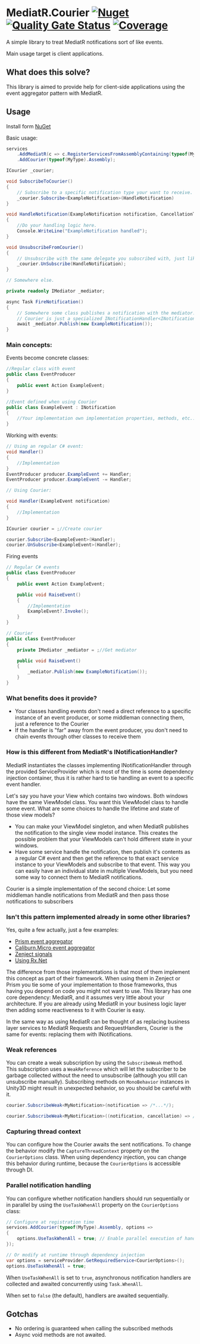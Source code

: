 # MediatR.Courier [![Nuget](https://img.shields.io/nuget/v/MediatR.Courier)](https://www.nuget.org/packages/MediatR.Courier) [![Quality Gate Status](https://sonarcloud.io/api/project_badges/measure?project=KuraiAndras_MediatR.Courier&metric=alert_status)](https://sonarcloud.io/summary/new_code?id=KuraiAndras_MediatR.Courier) [![Coverage](https://sonarcloud.io/api/project_badges/measure?project=KuraiAndras_MediatR.Courier&metric=coverage)](https://sonarcloud.io/summary/new_code?id=KuraiAndras_MediatR.Courier)

A simple library to treat MediatR notifications sort of like events.

Main usage target is client applications.

## What does this solve?

This library is aimed to provide help for client-side applications using the event aggregator pattern with MediatR.

## Usage

Install form [NuGet](https://www.nuget.org/packages/MediatR.Courier/)

Basic usage:

```c#
services
    .AddMediatR(c => c.RegisterServicesFromAssemblyContaining(typeof(MyType)))
    .AddCourier(typeof(MyType).Assembly);

ICourier _courier;

void SubscribeToCourier()
{
    // Subscribe to a specific notification type your want to receive.
    _courier.Subscribe<ExampleNotification>(HandleNotification)
}

void HandleNotification(ExampleNotification notification, CancellationToken cancellationToken)
{
    //Do your handling logic here.
    Console.WriteLine("ExampleNotification handled");
}

void UnsubscribeFromCourier()
{
    // Unsubscribe with the same delegate you subscribed with, just like with events.
    _courier.UnSubscribe(HandleNotification);
}

// Somewhere else.

private readonly IMediator _mediator;

async Task FireNotification()
{
    // Somewhere some class publishes a notification with the mediator.
    // Courier is just a specialized INotificationHandler<INotification> implementation.
    await _mediator.Publish(new ExampleNotification());
}
```

### Main concepts:

Events become concrete classes:

```c#
//Regular class with event
public class EventProducer
{
    public event Action ExampleEvent;
}

//Event defined when using Courier
public class ExampleEvent : INotification
{
    //Your implementation own implementation properties, methods, etc...
}

```

Working with events:

```c#
// Using an regular C# event:
void Handler()
{
    //Implementation
}
EventProducer producer.ExampleEvent += Handler;
EventProducer producer.ExampleEvent -= Handler;

// Using Courier:

void Handler(ExampleEvent notification)
{
    //Implementation
}

ICourier courier = ;//Create courier

courier.Subscribe<ExampleEvent>(Handler);
courier.UnSubscribe<ExampleEvent>(Handler);

```

Firing events

```c#
// Regular C# events
public class EventProducer
{
    public event Action ExampleEvent;

    public void RaiseEvent()
    {
        //Implementation
        ExampleEvent?.Invoke();
    }
}

// Courier
public class EventProducer
{
    private IMediator _mediator = ;//Get mediator

    public void RaiseEvent()
    {
        _mediator.Publish(new ExampleNotification());
    }
}

```

### What benefits does it provide?

* Your classes handling events don't need a direct reference to a specific instance of an event producer, or some middleman connecting them, just a reference to the Courier
* If the handler is "far" away from the event producer, you don't need to chain events through other classes to receive them

### How is this different from MediatR's INotificationHandler?

MediatR instantiates the classes implementing INotificationHandler through the provided ServiceProvider which is most of the time is some dependency injection container, thus it is rather hard to tie handling an event to a specific event handler.

Let's say you have your View which contains two windows. Both windows have the same ViewModel class. You want this ViewModel class to handle some event. What are some choices to handle the lifetime and state of those view models?

* You can make your ViewModel singleton, and when MediatR publishes the notification to the single view model instance. This creates the possible problem that your ViewModels can't hold different state in your windows.
* Have some service handle the notification, then publish it's contents as a regular C# event and then get the reference to that exact service instance to your ViewModels and subscribe to that event. This way you can easily have an individual state in multiple ViewModels, but you need some way to connect them to MediatR notifications.

Courier is a simple implementation of the second choice: Let some middleman handle notifications from MediatR and then pass those notifications to subscribers

### Isn't this pattern implemented already in some other libraries?

Yes, quite a few actually, just a few examples:
* [Prism event aggregator](https://prismlibrary.com/docs/event-aggregator.html)
* [Caliburn.Micro event aggregator](https://caliburnmicro.com/documentation/event-aggregator)
* [Zenject signals](https://github.com/modesttree/Zenject/blob/master/Documentation/Signals.md)
* [Using Rx.Net](https://github.com/shiftkey/Reactive.EventAggregator)

The difference from those implementations is that most of them implement this concept as part of their framework. When using them in Zenject or Prism you tie some of your implementation to those frameworks, thus having you depend on code you might not want to use. This library has one core dependency: MediatR, and it assumes very little about your architecture. If you are already using MediatR in your business logic layer then adding some reactiveness to it with Courier is easy.

In the same way as using MediatR can be thought of as replacing business layer services to MediatR Requests and RequestHandlers, Courier is the same for events: replacing them with INotifications.

### Weak references

You can create a weak subscription by using the `SubscribeWeak` method. This subscription uses a `WeakReference` which will let the subscriber to be garbage collected without the need to unsubscribe (although you still can unsubscribe manually). Subscribing methods on `MonoBehavior` instances in Unity3D might result in unexpected behavior, so you should be careful with it.

```c#
courier.SubscribeWeak<MyNotification>(notification => /*...*/);

courier.SubscribeWeak<MyNotification>((notification, cancellation) => /*...*/);
```

### Capturing thread context

You can configure how the Courier awaits the sent notifications. To change the behavior modify the `CaptureThreadContext` property on the `CourierOptions` class. When using dependency injection, you can change this behavior during runtime, because the `CourierOptions` is accessible through DI.

### Parallel notification handling

You can configure whether notification handlers should run sequentially or in parallel by using the `UseTaskWhenAll` property on the `CourierOptions` class:

```c#
// Configure at registration time
services.AddCourier(typeof(MyType).Assembly, options => 
{
    options.UseTaskWhenAll = true; // Enable parallel execution of handlers
});

// Or modify at runtime through dependency injection
var options = serviceProvider.GetRequiredService<CourierOptions>();
options.UseTaskWhenAll = true;
```

When `UseTaskWhenAll` is set to `true`, asynchronous notification handlers are collected and awaited concurrently using `Task.WhenAll`.

When set to `false` (the default), handlers are awaited sequentially.

## Gotchas

* No ordering is guaranteed when calling the subscribed methods
* Async void methods are not awaited.
